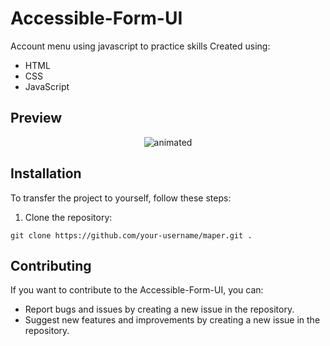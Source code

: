 # Accessible-Form-UI

Account menu using javascript to practice skills
Created using:
- HTML
- CSS
- JavaScript

## Preview

<p align="center">
  <img src="[demo.gif](https://raw.githubusercontent.com/EHoTiNKA/Accessible-Form-UI/refs/heads/master/Accessible-Form-UI.gif)" alt="animated" />
</p>

## Installation

To transfer the project to yourself, follow these steps:

1. Clone the repository:

```
git clone https://github.com/your-username/maper.git .
```

## Contributing

If you want to contribute to the Accessible-Form-UI, you can:

- Report bugs and issues by creating a new issue in the repository.
- Suggest new features and improvements by creating a new issue in the repository.


